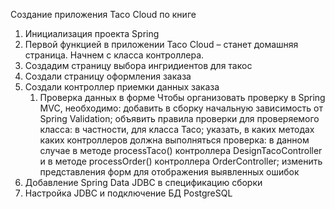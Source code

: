Создание приложения Taco Cloud по книге 
1. Инициализация проекта Spring
2. Первой функцией в приложении Taco Cloud – станет домашняя
   страница. Начнем с класса контроллера.
3. Создадим страницу выбора ингридиентов для такос
4. Создали страницу оформления заказа
5. Создали контроллер приемки данных заказа
   1. Проверка данных в форме
   Чтобы организовать проверку в Spring MVC, необходимо:
      добавить в сборку начальную зависимость от Spring Validation;
      объявить правила проверки для проверяемого класса: в частности, для класса Taco;
      указать, в каких методах каких контроллеров должна выполняться проверка: в данном случае в методе processTaco() контроллера DesignTacoController и в методе processOrder() контроллера
      OrderController;
   изменить представления форм для отображения выявленных ошибок
6. Добавление Spring Data JDBC в спецификацию сборки
7. Настройка JDBC и подключение БД PostgreSQL